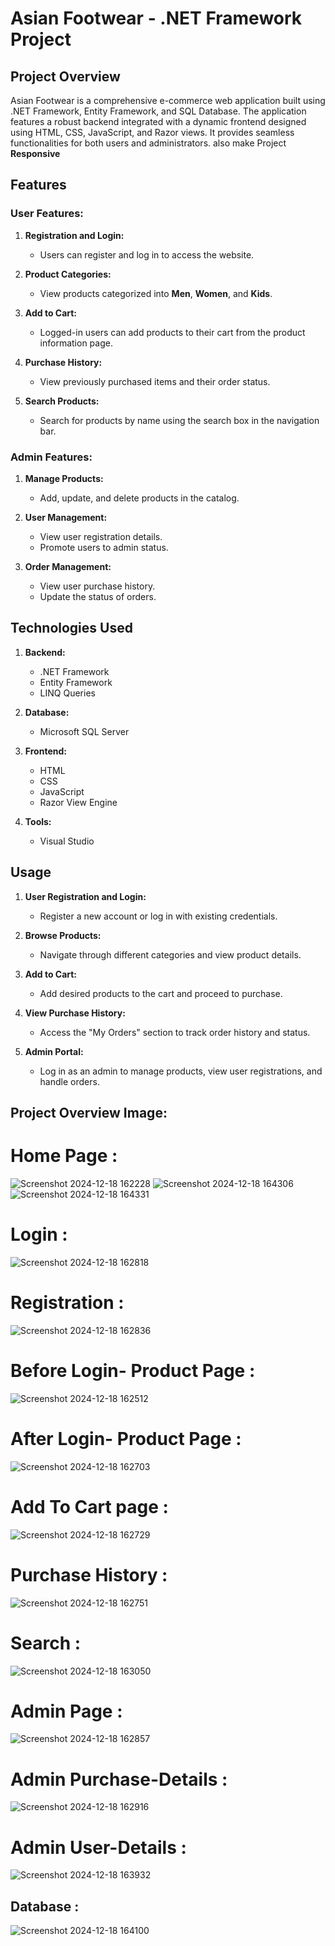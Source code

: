 # Asian Footwear - .NET Framework Project

## Project Overview
Asian Footwear is a comprehensive e-commerce web application built using .NET Framework, Entity Framework, and SQL Database.
The application features a robust backend integrated with a dynamic frontend designed using HTML, CSS, JavaScript, and Razor views.
It provides seamless functionalities for both users and administrators. also make Project **Responsive**

## Features

### User Features:
1. **Registration and Login:**
   - Users can register and log in to access the website.

2. **Product Categories:**
   - View products categorized into **Men**, **Women**, and **Kids**.

3. **Add to Cart:**
   - Logged-in users can add products to their cart from the product information page.

4. **Purchase History:**
   - View previously purchased items and their order status.

5. **Search Products:**
   - Search for products by name using the search box in the navigation bar.

### Admin Features:
1. **Manage Products:**
   - Add, update, and delete products in the catalog.

2. **User Management:**
   - View user registration details.
   - Promote users to admin status.

3. **Order Management:**
   - View user purchase history.
   - Update the status of orders.

## Technologies Used
1. **Backend:**
   - .NET Framework
   - Entity Framework
   - LINQ Queries

2. **Database:**
   - Microsoft SQL Server

3. **Frontend:**
   - HTML
   - CSS
   - JavaScript
   - Razor View Engine

4. **Tools:**
   - Visual Studio

## Usage
1. **User Registration and Login:**
   - Register a new account or log in with existing credentials.

2. **Browse Products:**
   - Navigate through different categories and view product details.

3. **Add to Cart:**
   - Add desired products to the cart and proceed to purchase.

4. **View Purchase History:**
   - Access the "My Orders" section to track order history and status.

5. **Admin Portal:**
   - Log in as an admin to manage products, view user registrations, and handle orders.

## Project Overview Image:
# Home Page :
![Screenshot 2024-12-18 162228](https://github.com/user-attachments/assets/bf120657-8f5c-4989-b621-37a5ff47d3fb)
![Screenshot 2024-12-18 164306](https://github.com/user-attachments/assets/13713ba0-3f99-4f94-9844-40f5afc938dc)
![Screenshot 2024-12-18 164331](https://github.com/user-attachments/assets/6a8f5eb7-f412-45ef-a7a1-4de4a2f9c5ff)


# Login :
![Screenshot 2024-12-18 162818](https://github.com/user-attachments/assets/1736bd79-797f-415c-ba6e-50a066e3e7dd)


# Registration :
![Screenshot 2024-12-18 162836](https://github.com/user-attachments/assets/e7c4f2bf-764e-40d0-8913-9749fc7f46a2)


# Before Login- Product Page :
![Screenshot 2024-12-18 162512](https://github.com/user-attachments/assets/63be5b0d-c0ad-4824-b721-de10fbddf64e)


# After Login- Product Page :
![Screenshot 2024-12-18 162703](https://github.com/user-attachments/assets/7b4150e5-f002-4b11-9e8c-d8cbf4cbea6e)


# Add To Cart page :
![Screenshot 2024-12-18 162729](https://github.com/user-attachments/assets/8192ee7d-56db-4451-ba33-6181ab7232df)


# Purchase History :
![Screenshot 2024-12-18 162751](https://github.com/user-attachments/assets/c0f6e7da-174d-461c-bc43-9cca2e6e6f69)


# Search :
![Screenshot 2024-12-18 163050](https://github.com/user-attachments/assets/a0e6db50-4da8-4c5e-9b44-de8e3d8fed94)


# Admin Page :
![Screenshot 2024-12-18 162857](https://github.com/user-attachments/assets/91cf310c-67f5-4c3d-acff-c9310a566145)


# Admin Purchase-Details :
![Screenshot 2024-12-18 162916](https://github.com/user-attachments/assets/7908627d-de64-4781-8b8b-568bdcb32baa)


# Admin User-Details :
![Screenshot 2024-12-18 163932](https://github.com/user-attachments/assets/20eea18e-bd52-45dc-9315-9898e15a6424)

## Database :
![Screenshot 2024-12-18 164100](https://github.com/user-attachments/assets/62668187-6c01-49d5-9a31-a502128450a4)


